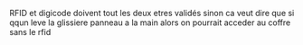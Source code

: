 RFID et digicode doivent tout les deux etres validés sinon ca veut dire que si qqun leve la glissiere panneau a la main alors on pourrait acceder au coffre sans le rfid
